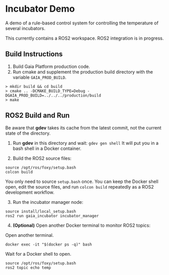# Incubator Demo
A demo of a rule-based control system for controlling the temperature of several incubators.

This currently contains a ROS2 workspace. ROS2 integration is in progress.

## Build Instructions
1. Build Gaia Platform production code.
2. Run cmake and supplement the production build directory with the variable `GAIA_PROD_BUILD`.
```
> mkdir build && cd build
> cmake .. -DCMAKE_BUILD_TYPE=Debug -DGAIA_PROD_BUILD=../../../production/build
> make
```

## ROS2 Build and Run
Be aware that **gdev** takes its cache from the latest commit, not the current state of the directory.

1. Run **gdev** in this directory and wait:
`gdev gen shell`
It will put you in a bash shell in a Docker container.

2. Build the ROS2 source files:
```
source /opt/ros/foxy/setup.bash
colcon build
```
You only need to source `setup.bash` once. You can keep the Docker shell open, edit the source files, and run `colcon build` repeatedly as a ROS2 development workflow.

3. Run the incubator manager node:
```
source install/local_setup.bash
ros2 run gaia_incubator incubator_manager
```

4. **(Optional)** Open another Docker terminal to monitor ROS2 topics:

Open another terminal.

`docker exec -it "$(docker ps -q)" bash`

Wait for a Docker shell to open.
```
source /opt/ros/foxy/setup.bash
ros2 topic echo temp
```
